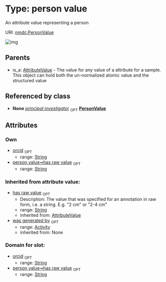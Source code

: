 
# Type: person value


An attribute value representing a person

URI: [nmdc:PersonValue](https://microbiomedata/meta/PersonValue)


![img](http://yuml.me/diagram/nofunky;dir:TB/class/[Activity]<was%20generated%20by(i)%200..1-%20[PersonValue&#124;has_raw_value:string%20%3F;orcid:string%20%3F],%20[AttributeValue]^-[PersonValue])

## Parents

 *  is_a: [AttributeValue](AttributeValue.md) - The value for any value of a attribute for a sample. This object can hold both the un-normalized atomic value and the structured value

## Referenced by class

 *  **None** *[principal investigator](principal_investigator.md)*  <sub>OPT</sub>  **[PersonValue](PersonValue.md)**

## Attributes


### Own

 * [orcid](orcid.md)  <sub>OPT</sub>
    * range: [String](types/String.md)
 * [person value➞has raw value](person_value_has_raw_value.md)  <sub>OPT</sub>
    * range: [String](types/String.md)

### Inherited from attribute value:

 * [has raw value](has_raw_value.md)  <sub>OPT</sub>
    * Description: The value that was specified for an annotation in raw form, i.e. a string. E.g. "2 cm" or "2-4 cm"
    * range: [String](types/String.md)
    * inherited from: [AttributeValue](AttributeValue.md)
 * [was generated by](was_generated_by.md)  <sub>OPT</sub>
    * range: [Activity](Activity.md)
    * inherited from: None

### Domain for slot:

 * [orcid](orcid.md)  <sub>OPT</sub>
    * range: [String](types/String.md)
 * [person value➞has raw value](person_value_has_raw_value.md)  <sub>OPT</sub>
    * range: [String](types/String.md)
